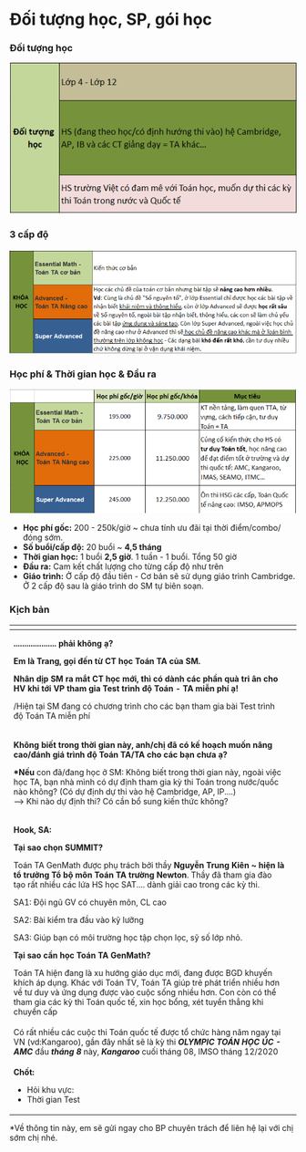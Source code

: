# Đối tượng học, SP, gói học

### Đối tượng học

![](../../.gitbook/assets/dt%20%283%29.png)

### 3 cấp độ

![](../../.gitbook/assets/kh.png)

### Học phí & Thời gian học & Đầu ra

![](../../.gitbook/assets/kk.png)

* **Học phí gốc:** 200 - 250k/giờ ~ chưa tính ưu đãi tại thời điểm/combo/đóng sớm.
* **Số buổi/cấp độ:** 20 buổi ~ **4,5 tháng**
* **Thời gian học:** 1 buổi **2,5 giờ**. 1 tuần - 1 buổi. Tổng 50 giờ
* **Đầu ra:** Cam kết chất lượng cho từng cấp độ như trên
* **Giáo trình:** Ở cấp độ đầu tiên - Cơ bản sẽ sử dụng giáo trình Cambridge. Ở 2 cấp độ sau là giáo trình do SM tự biên soạn.

### Kịch bản

<table>
  <thead>
    <tr>
      <th style="text-align:left"></th>
      <th style="text-align:left"></th>
    </tr>
  </thead>
  <tbody>
    <tr>
      <td style="text-align:left">
        <p><b>.................... pha&#x309;i kh&#xF4;ng a&#x323;?</b>
        </p>
        <p><b>Em la&#x300; Trang, go&#x323;i &#x111;&#xEA;&#x301;n t&#x1B0;&#x300; CT ho&#x323;c Toa&#x301;n TA cu&#x309;a SM. </b>
        </p>
        <p><b>Nh&#xE2;n di&#x323;p SM ra m&#x103;&#x301;t CT ho&#x323;c m&#x1A1;&#x301;i, thi&#x300; co&#x301; da&#x300;nh ca&#x301;c ph&#xE2;&#x300;n qua&#x300; tri &#xE2;n cho HV khi t&#x1A1;&#x301;i VP tham gia Test tri&#x300;nh &#x111;&#xF4;&#x323; Toa&#x301;n - TA mi&#xEA;&#x303;n phi&#x301; a&#x323;!</b>
        </p>
        <p>/Hi&#xEA;&#x323;n ta&#x323;i SM &#x111;ang co&#x301; ch&#x1B0;&#x1A1;ng
          tri&#x300;nh cho ca&#x301;c ba&#x323;n tham gia ba&#x300;i Test tri&#x300;nh
          &#x111;&#xF4;&#x323; Toa&#x301;n TA mi&#xEA;&#x303;n phi&#x301;</p>
      </td>
      <td style="text-align:left"></td>
    </tr>
    <tr>
      <td style="text-align:left">
        <p><b>Kh&#xF4;ng bi&#xEA;&#x301;t trong th&#x1A1;&#x300;i gian na&#x300;y, anh/chi&#x323; &#x111;a&#x303; co&#x301; k&#xEA;&#x301; hoa&#x323;ch mu&#xF4;&#x301;n n&#xE2;ng cao/&#x111;a&#x301;nh gia&#x301; tri&#x300;nh &#x111;&#xF4;&#x323; Toa&#x301;n TA/TA cho ca&#x301;c ba&#x323;n ch&#x1B0;a a&#x323;?</b>
        </p>
        <p><b>*N&#xEA;&#x301;u </b>con &#x111;a&#x303;/&#x111;ang ho&#x323;c &#x1A1;&#x309;
          SM: Kh&#xF4;ng bi&#xEA;&#x301;t trong th&#x1A1;&#x300;i gian na&#x300;y,
          ngoa&#x300;i vi&#xEA;&#x323;c ho&#x323;c TA, ba&#x323;n nha&#x300; mi&#x300;nh
          co&#x301; d&#x1B0;&#x323; &#x111;i&#x323;nh tham gia ky&#x300; thi Toa&#x301;n
          trong n&#x1B0;&#x1A1;&#x301;c/qu&#xF4;&#x301;c na&#x300;o kh&#xF4;ng? (Co&#x301;
          d&#x1B0;&#x323; &#x111;i&#x323;nh d&#x1B0;&#x323; thi va&#x300;o h&#xEA;&#x323;
          Cambridge, AP, IP....)
          <br />--&gt; Khi na&#x300;o d&#x1B0;&#x323; &#x111;i&#x323;nh thi? Co&#x301;
          c&#xE2;&#x300;n b&#xF4;&#x309; sung ki&#xEA;&#x301;n th&#x1B0;&#x301;c
          kh&#xF4;ng?</p>
      </td>
      <td style="text-align:left"></td>
    </tr>
    <tr>
      <td style="text-align:left">
        <p><b>Hook, SA:</b>
        </p>
        <p><b>Ta&#x323;i sao cho&#x323;n SUMMIT?</b>
        </p>
        <p>Toa&#x301;n TA GenMath &#x111;&#x1B0;&#x1A1;&#x323;c phu&#x323; tra&#x301;ch
          b&#x1A1;&#x309;i th&#xE2;&#x300;y <b>Nguy&#xEA;&#x303;n Trung Ki&#xEA;n ~ hi&#xEA;&#x323;n la&#x300; t&#xF4;&#x309; tr&#x1B0;&#x1A1;&#x309;ng T&#xF4;&#x309; b&#xF4;&#x323; m&#xF4;n Toa&#x301;n TA tr&#x1B0;&#x1A1;&#x300;ng Newton</b>.
          Th&#xE2;&#x300;y &#x111;a&#x303; tham gia &#x111;a&#x300;o ta&#x323;o r&#xE2;&#x301;t
          nhi&#xEA;&#x300;u ca&#x301;c l&#x1B0;&#x301;a HS ho&#x323;c SAT.... da&#x300;nh
          gia&#x309;i cao trong ca&#x301;c ky&#x300; thi.</p>
        <p>SA1: &#x110;&#xF4;&#x323;i ngu&#x303; GV co&#x301; chuy&#xEA;n m&#xF4;n,
          CL cao</p>
        <p>SA2: Ba&#x300;i ki&#xEA;&#x309;m tra &#x111;&#xE2;&#x300;u va&#x300;o
          ky&#x303; l&#x1B0;&#x1A1;&#x303;ng</p>
        <p>SA3: Giu&#x301;p ba&#x323;n co&#x301; m&#xF4;i tr&#x1B0;&#x1A1;&#x300;ng
          ho&#x323;c t&#xE2;&#x323;p cho&#x323;n lo&#x323;c, sy&#x303; s&#xF4;&#x301;
          l&#x1A1;&#x301;p nho&#x309;.</p>
        <p><b>Ta&#x323;i sao c&#xE2;&#x300;n ho&#x323;c Toa&#x301;n TA GenMath?</b>
        </p>
        <p>Toa&#x301;n TA hi&#xEA;&#x323;n &#x111;ang la&#x300; xu h&#x1B0;&#x1A1;&#x301;ng
          gia&#x301;o du&#x323;c m&#x1A1;&#x301;i, &#x111;ang &#x111;&#x1B0;&#x1A1;&#x323;c
          BGD khuy&#xEA;&#x301;n khi&#x301;ch a&#x301;p du&#x323;ng. Kha&#x301;c
          v&#x1A1;&#x301;i Toa&#x301;n TV, Toa&#x301;n TA giu&#x301;p tre&#x309;
          pha&#x301;t tri&#xEA;&#x309;n nhi&#xEA;&#x300;u h&#x1A1;n v&#xEA;&#x300;
          t&#x1B0; duy va&#x300; &#x1B0;&#x301;ng du&#x323;ng &#x111;&#x1B0;&#x1A1;&#x323;c
          va&#x300;o cu&#xF4;&#x323;c s&#xF4;&#x301;ng nhi&#xEA;&#x300;u h&#x1A1;n.
          Con co&#x300;n co&#x301; th&#xEA;&#x309; tham gia ca&#x301;c ky&#x300;
          thi Toa&#x301;n qu&#xF4;&#x301;c t&#xEA;&#x301;, xin ho&#x323;c b&#xF4;&#x309;ng,
          xe&#x301;t tuy&#xEA;&#x309;n th&#x103;&#x309;ng khi chuy&#xEA;&#x309;n
          c&#xE2;&#x301;p</p>
      </td>
      <td style="text-align:left"></td>
    </tr>
    <tr>
      <td style="text-align:left">Co&#x301; r&#xE2;&#x301;t nhi&#xEA;&#x300;u ca&#x301;c cu&#xF4;&#x323;c
        thi Toa&#x301;n qu&#xF4;&#x301;c t&#xEA;&#x301; &#x111;&#x1B0;&#x1A1;&#x323;c
        t&#xF4;&#x309; ch&#x1B0;&#x301;c ha&#x300;ng n&#x103;m ngay ta&#x323;i
        VN (vd:Kangaroo), g&#xE2;&#x300;n &#x111;&#xE2;y nh&#xE2;&#x301;t se&#x303;
        la&#x300; ky&#x300; thi<em><b> OLYMPIC TO&#xC1;N H&#x1ECC;C &#xDA;C - AMC</b></em> &#x111;&#xE2;&#x300;u <em><b>tha&#x301;ng 8</b></em> na&#x300;y, <em><b>Kangaroo </b></em>cu&#xF4;&#x301;i
        tha&#x301;ng 08, IMSO tha&#x301;ng 12/2020</td>
      <td style="text-align:left"></td>
    </tr>
    <tr>
      <td style="text-align:left">
        <p><b>Ch&#xF4;&#x301;t: </b>
        </p>
        <ul>
          <li>Ho&#x309;i khu v&#x1B0;&#x323;c:</li>
          <li>Th&#x1A1;&#x300;i gian Test</li>
        </ul>
      </td>
      <td style="text-align:left"></td>
    </tr>
  </tbody>
</table>

\*Về thông tin này, em sẽ gửi ngay cho BP chuyên trách để liên hệ lại với chị sớm chị nhé.


